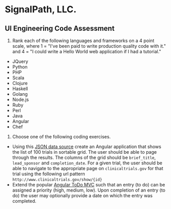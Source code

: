 # SignalPath, LLC.
## UI Engineering Code Assessment

1. Rank each of the following languages and frameworks on a 4 point scale, where 1 = "I've been paid to write production quality code with it." and 4 = "I could write a Hello World web application if I had a tutorial."
  * JQuery
  * Python
  * PHP
  * Scala
  * Clojure
  * Haskell
  * Golang
  * Node.js
  * Ruby
  * Perl
  * Java
  * Angular
  * Chef
1. Choose one of the following coding exercises.
 - Using this [JSON data source](http://api.lillycoi.com/v1/trials?limit=100) create an Angular application that shows the list of 100 trials in sortable grid. The user should be able to page through the results.  The columns of the grid should be `brief_title`, `lead_sponsor` and `completion_date`.  For a given trial, the user should be able to navigate to the appropriate page on `clinicaltrials.gov` for that trial using the following url pattern `http://www.clinicaltrials.gov/show/{id}`
 - Extend the popular [Angular ToDo MVC](http://todomvc.com/examples/angularjs/#/) such that an entry (to do) can be assigned a priority (high, medium, low).  Upon completion of an entry (to do) the user may optionally provide a date on which the entry was completed.
